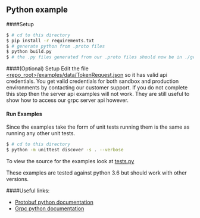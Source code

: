 Python example
--------------

####Setup
```sh
$ # cd to this directory
$ pip install -r requirements.txt
$ # generate python from .proto files
$ python build.py
$ # the .py files generated from our .proto files should now be in ./gears/proto/
```

####(Optional) Setup
Edit the file [<repo_root>/examples/data/TokenRequest.json](https://github.com/GearsSports/gears-sports-api/tree/master/examples/data/TokenRequest.json) so it has valid api credentials.
You get valid credentials for both sandbox and production environments by contacting our customer support.
If you do not complete this step then the server api examples will not work. They are still useful to show how to access our grpc server api however.

#### Run Examples
Since the examples take the form of unit tests running them is the same as running any other unit tests.
```sh
$ # cd to this directory
$ python -m unittest discover -s . --verbose
```

To view the source for the examples look at [tests.py](https://github.com/GearsSports/gears-sports-api/tree/master/examples/python/gears_sports_api/tests.py)

These examples are tested against python 3.6 but should work with other versions.

####Useful links:
* [Protobuf python documentation](https://developers.google.com/protocol-buffers/docs/pythontutorial)
* [Grpc python documentation](https://grpc.io/docs/tutorials/basic/python.html)
